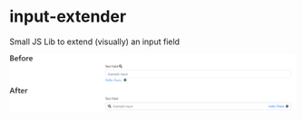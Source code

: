 # input-extender
Small JS Lib to extend (visually) an input field

![Alt text](/example/example1.PNG "Example 1")

